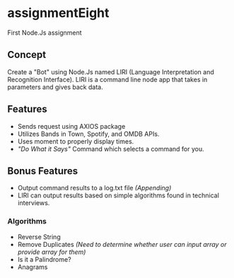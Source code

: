 # assignmentEight
First Node.Js assignment

## Concept
Create a "Bot" using Node.Js named LIRI (Language Interpretation and Recognition Interface). LIRI is a command line node app that takes in parameters and gives back data.

## Features
- Sends request using AXIOS package
- Utilizes Bands in Town, Spotify, and OMDB APIs.
- Uses moment to properly display times.
- *"Do What it Says"* Command which selects a command for you.

## Bonus Features
- Output command results to a log.txt file *(Appending)*
- LIRI can output results based on simple algorithms found in technical interviews.

### Algorithms
- Reverse String
- Remove Duplicates *(Need to determine whether user can input array or provide array for them)*
- Is it a Palindrome?
- Anagrams
